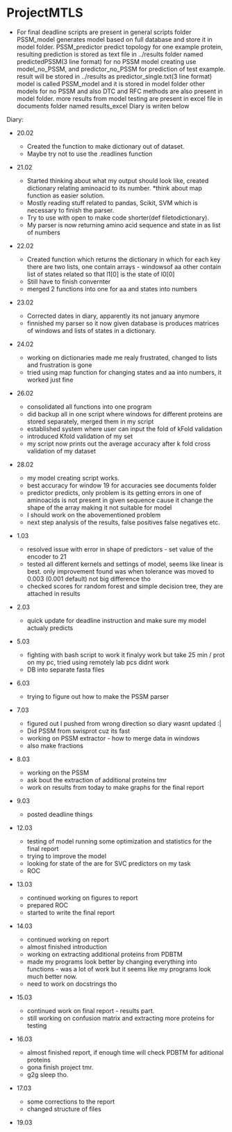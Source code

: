 # ProjectMTLS
* For final deadline
scripts are present in general scripts folder
PSSM_model generates model based on full database and store it in model folder.
PSSM_predictor predict topology for one example protein, resulting prediction is stored as text file in ../results folder named predictedPSSM(3 line format)
for no PSSM model creating use model_no_PSSM, and predictor_no_PSSM for prediction of test example. result will be stored in ../results as predictor_single.txt(3 line format)
model is called PSSM_model and it is stored in model folder
other models for no PSSM and also DTC and RFC methods are also present in model folder.
more results from model testing are present in excel file in documents folder named results_excel
Diary is writen below


Diary:
* 20.02
    * Created the function to make dictionary out of dataset.
    * Maybe try not to use the .readlines function
* 21.02
    * Started thinking about what my output should look like, created dictionary relating aminoacid to its number. *think about map function as easier solution.
    * Mostly reading stuff related to pandas, Scikit, SVM which is necessary to finish the parser.
    * Try to use with open to make code shorter(def filetodictionary).
    * My parser is now returning amino acid sequence and state in as list of numbers
* 22.02
    * Created function which returns the dictionary in which for each key there are two lists, one contain arrays - windowsof aa other contain list of states related so that l1[0] is the state of l0[0]
    * Still have to finish convernter
    * merged 2 functions into one for aa and states into numbers
* 23.02
    * Corrected dates in diary, apparently its not january anymore
    * finnished my parser so it now given database is produces matrices of windows and lists of states in a dictionary.
* 24.02
    * working on dictionaries made me realy frustrated, changed to lists and frustration is gone
    * tried using map function for changing states and aa into numbers, it worked just fine 
* 26.02
    * consolidated all functions into one program
    * did backup all in one script where windows for different proteins are stored separately, merged them in my script
    * established system where user can input the fold of kFold validation 
    * introduced Kfold validation of my set
    * my script now prints out the average accuracy after k fold cross validation of my dataset
* 28.02
    * my model creating script works. 
    * best accuracy for window 19 for accuracies see documents folder
    * predictor predicts, only problem is its getting errors in one of aminoacids is not present in given sequence cause it change the shape of the array making it not suitable for model
    * I should work on the abovementioned problem
    * next step analysis of the results, false positives false negatives etc. 
* 1.03
    * resolved issue with error in shape of predictors - set value of the encoder to 21
    * tested all different kernels and settings of model, seems like linear is best. only improvement found was when tolerance was moved to 0.003 (0.001 default) not big difference tho
    * checked scores for random forest and simple decision tree, they are attached in results

* 2.03 
    * quick update for deadline instruction and make sure my model actualy predicts
* 5.03
    * fighting with bash script to work it finalyy work but take 25 min / prot on my pc, tried using remotely lab pcs didnt work
    * DB into separate fasta files
* 6.03
    * trying to figure out how to make the PSSM parser
* 7.03 
    * figured out I pushed from wrong direction so diary wasnt updated :|
    * Did PSSM from swisprot cuz its fast
    * working on PSSM extractor - how to merge data in windows
    * also make fractions
* 8.03 
    * working on the PSSM
    * ask bout the extraction of additional proteins tmr
    * work on results from today to make graphs for the final report
* 9.03 
    * posted deadline things
* 12.03
    * testing of model running some optimization and statistics for the final report
    * trying to improve the model
    * looking for state of the are for SVC predictors on my task
    * ROC 
* 13.03 
    * continued working on figures to report
    * prepared ROC 
    * started to write the final report
* 14.03 
    * continued working on report
    * almost finished introduction
    * working on extracting additional proteins from PDBTM
    * made my programs look better by changing everything into functions - was a lot of work but it seems like my programs look much better now.
    * need to work on docstrings tho
* 15.03
    * continued work on final report - results part. 
    * still working on confusion matrix and extracting more proteins for testing
* 16.03 
    * almost finished report, if enough time will check PDBTM for aditional proteins
    * gona finish project tmr.
    * g2g sleep tho.
* 17.03
    * some corrections to the report
    * changed structure of files
* 19.03 